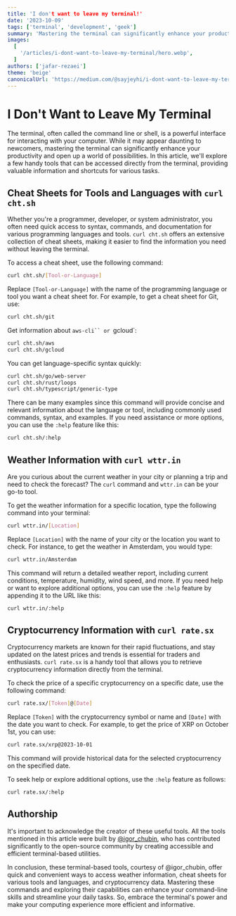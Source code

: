 ```yaml
---
title: 'I don't want to leave my terminal!'
date: '2023-10-09'
tags: ['terminal', 'development', 'geek']
summary: 'Mastering the terminal can significantly enhance your productivity and open up a world of possibilities. In this article, we'll explore a few handy tools that can be accessed directly from the terminal, providing valuable information and shortcuts for various tasks.'
images:
  [
    '/articles/i-dont-want-to-leave-my-terminal/hero.webp',
  ]
authors: ['jafar-rezaei']
theme: 'beige'
canonicalUrl: 'https://medium.com/@sayjeyhi/i-dont-want-to-leave-my-terminal-8d7b20fa5f1a'
---
```


# I Don't Want to Leave My Terminal

The terminal, often called the command line or shell, is a powerful interface for interacting with your computer. While it may appear daunting to newcomers, mastering the terminal can significantly enhance your productivity and open up a world of possibilities. In this article, we'll explore a few handy tools that can be accessed directly from the terminal, providing valuable information and shortcuts for various tasks.


## Cheat Sheets for Tools and Languages with `curl cht.sh`

Whether you're a programmer, developer, or system administrator, you often need quick access to syntax, commands, and documentation for various programming languages and tools. `curl cht.sh` offers an extensive collection of cheat sheets, making it easier to find the information you need without leaving the terminal.

To access a cheat sheet, use the following command:

```bash
curl cht.sh/[Tool-or-Language]
```

Replace `[Tool-or-Language]` with the name of the programming language or tool you want a cheat sheet for. For example, to get a cheat sheet for Git, use:

```bash
curl cht.sh/git
```

Get information about `aws-cli`` or `gcloud`:
```bash
curl cht.sh/aws
curl cht.sh/gcloud
```

You can get language-specific syntax quickly:
```bash
curl cht.sh/go/web-server
curl cht.sh/rust/loops
curl cht.sh/typescript/generic-type 
``` 

There can be many examples since this command will provide concise and relevant information about the language or tool, including commonly used commands, syntax, and examples. If you need assistance or more options, you can use the `:help` feature like this:

```bash
curl cht.sh/:help
```

## Weather Information with `curl wttr.in`

Are you curious about the current weather in your city or planning a trip and need to check the forecast? The `curl` command and `wttr.in` can be your go-to tool.

To get the weather information for a specific location, type the following command into your terminal:

```bash
curl wttr.in/[Location]
```

Replace `[Location]` with the name of your city or the location you want to check. For instance, to get the weather in Amsterdam, you would type:

```bash
curl wttr.in/Amsterdam
```

This command will return a detailed weather report, including current conditions, temperature, humidity, wind speed, and more. If you need help or want to explore additional options, you can use the `:help` feature by appending it to the URL like this:

```bash
curl wttr.in/:help
```

## Cryptocurrency Information with `curl rate.sx`

Cryptocurrency markets are known for their rapid fluctuations, and stay updated on the latest prices and trends is essential for traders and enthusiasts. `curl rate.sx` is a handy tool that allows you to retrieve cryptocurrency information directly from the terminal.

To check the price of a specific cryptocurrency on a specific date, use the following command:

```bash
curl rate.sx/[Token]@[Date]
```

Replace `[Token]` with the cryptocurrency symbol or name and `[Date]` with the date you want to check. For example, to get the price of XRP on October 1st, you can use:

```bash
curl rate.sx/xrp@2023-10-01
```

This command will provide historical data for the selected cryptocurrency on the specified date.

To seek help or explore additional options, use the `:help` feature as follows:

```bash
curl rate.sx/:help
```

## Authorship

It's important to acknowledge the creator of these useful tools. All the tools mentioned in this article were built by [@igor_chubin](https://twitter.com/igor_chubin), who has contributed significantly to the open-source community by creating accessible and efficient terminal-based utilities.

In conclusion, these terminal-based tools, courtesy of @igor_chubin, offer quick and convenient ways to access weather information, cheat sheets for various tools and languages, and cryptocurrency data. Mastering these commands and exploring their capabilities can enhance your command-line skills and streamline your daily tasks. So, embrace the terminal's power and make your computing experience more efficient and informative.
